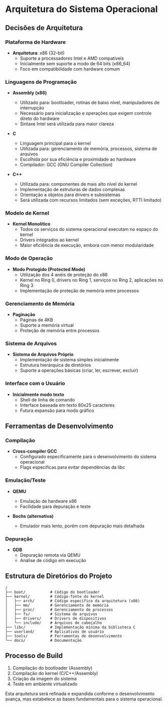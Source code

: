 # Arquitetura do Sistema Operacional

## Decisões de Arquitetura

### Plataforma de Hardware
- **Arquitetura**: x86 (32-bit)
  - Suporte a processadores Intel e AMD compatíveis
  - Inicialmente sem suporte a modo de 64 bits (x86_64)
  - Foco em compatibilidade com hardware comum

### Linguagens de Programação
- **Assembly (x86)**
  - Utilizado para: bootloader, rotinas de baixo nível, manipuladores de interrupção
  - Necessário para inicialização e operações que exigem controle direto do hardware
  - Sintaxe Intel será utilizada para maior clareza

- **C**
  - Linguagem principal para o kernel
  - Utilizada para: gerenciamento de memória, processos, sistema de arquivos
  - Escolhida por sua eficiência e proximidade ao hardware
  - Compilador: GCC (GNU Compiler Collection)

- **C++**
  - Utilizada para: componentes de mais alto nível do kernel
  - Implementação de estruturas de dados complexas
  - Orientação a objetos para drivers e subsistemas
  - Será utilizada com recursos limitados (sem exceções, RTTI limitado)

### Modelo de Kernel
- **Kernel Monolítico**
  - Todos os serviços do sistema operacional executam no espaço do kernel
  - Drivers integrados ao kernel
  - Maior eficiência de execução, embora com menor modularidade

### Modo de Operação
- **Modo Protegido (Protected Mode)**
  - Utilização dos 4 anéis de proteção do x86
  - Kernel no Ring 0, drivers no Ring 1, serviços no Ring 2, aplicações no Ring 3
  - Implementação de proteção de memória entre processos

### Gerenciamento de Memória
- **Paginação**
  - Páginas de 4KB
  - Suporte a memória virtual
  - Proteção de memória entre processos

### Sistema de Arquivos
- **Sistema de Arquivos Próprio**
  - Implementação de sistema simples inicialmente
  - Estrutura hierárquica de diretórios
  - Suporte a operações básicas (criar, ler, escrever, excluir)

### Interface com o Usuário
- **Inicialmente modo texto**
  - Shell de linha de comando
  - Interface baseada em texto 80x25 caracteres
  - Futura expansão para modo gráfico

## Ferramentas de Desenvolvimento

### Compilação
- **Cross-compiler GCC**
  - Configurado especificamente para o desenvolvimento do sistema operacional
  - Flags específicas para evitar dependências da libc

### Emulação/Teste
- **QEMU**
  - Emulação de hardware x86
  - Facilidade para depuração e teste

- **Bochs (alternativa)**
  - Emulador mais lento, porém com depuração mais detalhada

### Depuração
- **GDB**
  - Depuração remota via QEMU
  - Análise de código em execução

## Estrutura de Diretórios do Projeto

```
/
├── boot/           # Código do bootloader
├── kernel/         # Código-fonte do kernel
│   ├── arch/       # Código específico da arquitetura (x86)
│   ├── mm/         # Gerenciamento de memória
│   ├── proc/       # Gerenciamento de processos
│   ├── fs/         # Sistema de arquivos
│   ├── drivers/    # Drivers de dispositivos
│   └── include/    # Arquivos de cabeçalho
├── libc/           # Implementação mínima da biblioteca C
├── userland/       # Aplicativos de usuário
├── tools/          # Ferramentas de desenvolvimento
└── docs/           # Documentação
```

## Processo de Build

1. Compilação do bootloader (Assembly)
2. Compilação do kernel (C/C++/Assembly)
3. Criação da imagem do sistema
4. Teste em ambiente virtualizado

Esta arquitetura será refinada e expandida conforme o desenvolvimento avança, mas estabelece as bases fundamentais para o sistema operacional.
